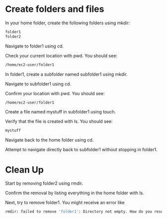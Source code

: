 # Create folders and files
In your home folder, create the following folders using mkdir:

```bash
folder1
folder2
```
Navigate to folder1 using cd.

Check your current location with pwd. You should see:

```bash
/home/ec2-user/folder1
```

In folder1, create a subfolder named subfolder1 using mkdir.

Navigate to subfolder1 using cd. 

Confirm your location with pwd. You should see:

```bash
/home/ec2-user/folder1
```

Create a file named mystuff in subfolder1 using touch. 

Verify that the file is created with ls. You should see:

```bash
mystuff
```

Navigate back to the home folder using cd.

Attempt to navigate directly back to subfolder1 without stopping in folder1.

# Clean Up
Start by removing folder2 using rmdir.

Confirm the removal by listing everything in the home folder with ls.

Next, try to remove folder1. You might receive an error like 
```bash
rmdir: failed to remove 'folder1': Directory not empty. How do you resolve this?
```
